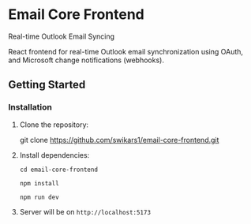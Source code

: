 # Email Core Frontend

Real-time Outlook Email Syncing

React frontend for real-time Outlook email synchronization using OAuth, and Microsoft change notifications (webhooks).

## Getting Started

### Installation

1. Clone the repository:

   git clone https://github.com/swikars1/email-core-frontend.git

2. Install dependencies:

   `cd email-core-frontend`

   `npm install`

   `npm run dev`

3. Server will be on `http://localhost:5173`
